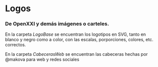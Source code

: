 # Logos

### De OpenXXI y demás imágenes o carteles.

En la carpeta *LogoBase* se encuentran los logotipos en SVG, tanto en blanco y negro como a color, con las escalas, porporciones, colores, etc. correctos.

En la carpeta *CabecerasWeb* se encuentran las cabeceras hechas por @makova para web y redes sociales
